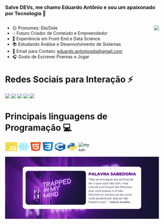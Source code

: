 ### Salve DEVs, me chamo Eduardo Antônio e sou um apaixonado por Tecnologia 🌹
##

<div>  
    <img align="right" height="163em" src="https://github-readme-stats.vercel.app/api?username=eduhags&show_icons=true&theme=jolly&include_all_commits=true&count_private=true"/>
  
  - 😉 Pronomes: Ele/Dele
  - 💡 Futuro Criador de Conteúdo e Empreendedor
  - 📜 Experiência em Front-End e Data Science
  - 📚 Estudando Análise e Desenvolvimento de Sistemas
  - 📌 Email para Contato: eduardo.antoniogds@gmail.com
  - 🎧 Gosto de Escrever Poemas e Jogar
  
</div>

##

<H1> Redes Sociais para Interação ⚡ </H1>

<a href="https://www.youtube.com/channel/UCOMT2b7gWZPhVcfjHI5MsYQ" target="_blank">
<img src="https://img.shields.io/badge/YouTube-FF0000?style=for-the-badge&logo=youtube&logoColor=white" target="_blank"></a>

<a href="https://www.instagram.com/eduh.ags/" target="_blank"> 
<img src="https://img.shields.io/badge/-Instagram-%23E4405F?style=for-the-badge&logo=instagram&logoColor=white" target="_blank"></a>

<a href="https://www.twitch.tv/pavanniz" target="_blank">
<img src="https://img.shields.io/badge/Twitch-9146FF?style=for-the-badge&logo=twitch&logoColor=white" target="_blank"></a>

<a href="https://discord.gg/Vm26UrDm" target="_blank">
<img src="https://img.shields.io/badge/Discord-7289DA?style=for-the-badge&logo=discord&logoColor=white" target="_blank"></a> 

<a href="https://www.linkedin.com/in/eduardo-ant%C3%B4nio-gon%C3%A7alves-da-silva-b8b84b1b8/" target="_blank">
<img src="https://img.shields.io/badge/-LinkedIn-%230077B5?style=for-the-badge&logo=linkedin&logoColor=white" target="_blank"></a> 

<br>

<H1> Principais linguagens de Programação 💻 </H1>

<img align="left" height="30" width="40" alt="js-icon"  src="https://raw.githubusercontent.com/devicons/devicon/master/icons/javascript/javascript-plain.svg">
<img align="left" height="30" width="40" alt="react-icon" src="https://raw.githubusercontent.com/devicons/devicon/master/icons/react/react-original.svg">
<img align="left" height="30" width="40" alt="html-icon" src="https://raw.githubusercontent.com/devicons/devicon/master/icons/html5/html5-original.svg">
<img align="left" height="30" width="40" alt="css-icon" src="https://raw.githubusercontent.com/devicons/devicon/master/icons/css3/css3-original.svg">
<img align="left" height="30" width="40" alt="c-icon" src="https://raw.githubusercontent.com/devicons/devicon/master/icons/c/c-original.svg">
<img align="left" alt="python-icon" height="30" width="40" src="https://raw.githubusercontent.com/devicons/devicon/master/icons/python/python-original.svg">
<img align="left" alt="mysql-icon" height="30" width="40" src="https://cdn.jsdelivr.net/gh/devicons/devicon/icons/mysql/mysql-original.svg">

<br><br>

<img src="meu-background.png">
